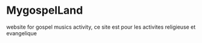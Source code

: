 # MygospelLand
website for gospel musics activity, ce site est pour les activites religieuse et evangelique
